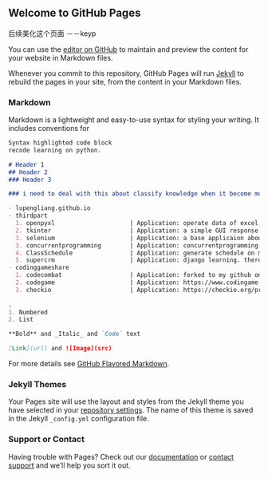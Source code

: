 ## Welcome to GitHub Pages

后续美化这个页面  －－keyp

You can use the [editor on GitHub](https://github.com/lupengliang/lupengliang.github.io/edit/main/README.md) to maintain and preview the content for your website in Markdown files.

Whenever you commit to this repository, GitHub Pages will run [Jekyll](https://jekyllrb.com/) to rebuild the pages in your site, from the content in your Markdown files.

### Markdown

Markdown is a lightweight and easy-to-use syntax for styling your writing. It includes conventions for

```markdown
Syntax highlighted code block
recode learning on python.

# Header 1
## Header 2
### Header 3

### i need to deal with this about classify knowledge when it become mutil with day and day.

- lupengliang.github.io
- thirdpart
  1. openpyxl                     | Application: operate data of excel, Tools can compare different points in two excel.
  2. tkinter                      | Application: a simple GUI response for customs, i finished a tools about generate config data.
  3. selenium                     | Application: a base applicaion about web frame with selenium.
  3. concurrentprogramming        | Application: concurrentprogramming.
  4. ClassSchedule                | Application: generate schedule on my learning about every day.
  5. supercrm                     | Application: django learning. there is useful to know how to make a beautiful web because i am tester. <project> 
- codinggameshare                 
  1. codecombat                   | Application: forked to my github on codecombat.
  2. codegame                     | Application: https://www.codingame.com/start (url: first coding game about web.)
  3. checkio                      | Application: https://checkio.org/profile/login/ (url: second coding game about web.)
  
.  
1. Numbered
2. List

**Bold** and _Italic_ and `Code` text

[Link](url) and ![Image](src)
```

For more details see [GitHub Flavored Markdown](https://guides.github.com/features/mastering-markdown/).

### Jekyll Themes

Your Pages site will use the layout and styles from the Jekyll theme you have selected in your [repository settings](https://github.com/lupengliang/lupengliang.github.io/settings). The name of this theme is saved in the Jekyll `_config.yml` configuration file.

### Support or Contact

Having trouble with Pages? Check out our [documentation](https://docs.github.com/categories/github-pages-basics/) or [contact support](https://github.com/contact) and we’ll help you sort it out.
